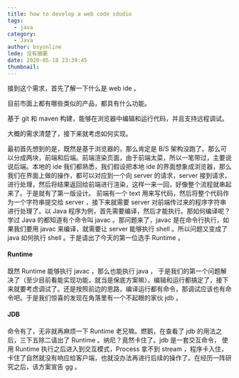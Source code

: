 ```yaml
---
title: how to develop a web code sdudio
tags:
  - java
category:
  - Java
author: bsyonline
lede: 没有摘要
date: 2020-05-18 23:39:45
thumbnail:
---
```


接到这个需求，首先了解一下什么是 web ide 。

目前市面上都有哪些类似的产品，都具有什么功能。

基于 git 和 maven 构建，能够在浏览器中编辑和运行代码，并且支持远程调试。

大概的需求清楚了，接下来就考虑如何实现。

最初首先想到的是，既然是基于浏览器的，那么肯定是 B/S 架构没跑了。那么可以分成两块，前端和后端。前端渲染页面，由于前端太菜，所以一笔带过，主要说说后端。本地的 ide 我们都熟悉，我们假设把本地 ide 的界面想象成浏览器，那么我们在界面上做的操作，都可以对应到一个向 server 的请求，server 接到请求，进行处理，然后将结果返回给前端进行渲染，这样一来一回，好像整个流程就串起来了。于是就有了第一版设计。
前端有一个 text 用来写代码，然后将整个代码作为一个字符串提交给 server ，接下来就需要 server 对前端传过来的程序字符串进行处理了。以 Java 程序为例，首先需要编译，然后才能执行。那如何编译呢？学过 Java 的都知道有个命令叫 javac 。那问题来了，javac 是在命令行执行，如果我们要用 javac 来编译，就需要让 server 能够执行 shell 。所以问题又变成了 java 如何执行 shell 。于是请出了今天的第一位选手 Runtime 。

#### Runtime

既然 Runtime 能够执行 javac ，那么也能执行 java ， 于是我们的第一个问题解决了（至少目前看能实现功能，就当是保底方案嘛）。编辑和运行都搞定了，接下来就要考虑调试了。还是按照前边的思路，编译运行都有命令，那调试应该也有命令吧。于是我们惊喜的发现在角落里有一个不起眼的家伙 jdb 。

#### JDB


命令有了，无非就再麻烦一下 Runtime 老兄嘛。燃鹅，在查看了 jdb 的用法之后，三下五除二请出了 Runtime 。纳尼？竟然卡住了。jdb 是一套交互命令， 使用 Runtime 执行之后进入到交互模式，Process 拿不到 stream ，程序卡入住，卡住了自然就没有响应给客户端，也就没办法再进行后续的操作了。在经历一阵研究之后，该方案宣告 gg 。